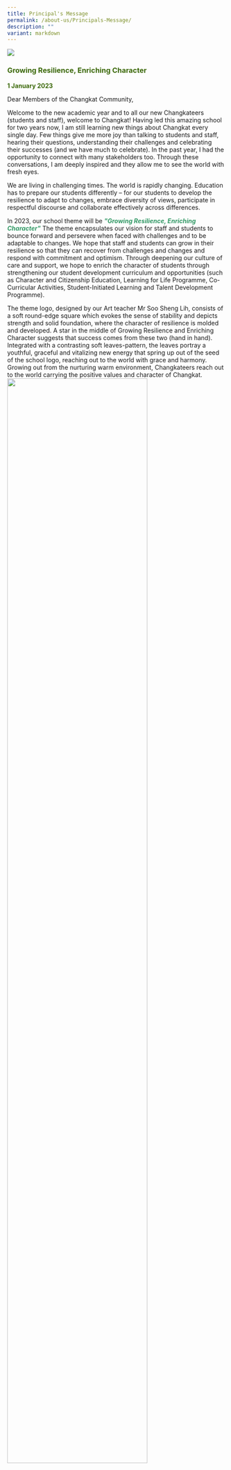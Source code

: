 ```yaml
---
title: Principal's Message
permalink: /about-us/Principals-Message/
description: ""
variant: markdown
---
```

![](/images/p_message.jpeg)

<h3><strong><span style="color: #3b6809;">Growing Resilience, Enriching Character</span></strong></h3>
<strong><span style="color: #3b6809;">1 January 2023</span></strong>

Dear Members of the Changkat Community,

Welcome to the new academic year and to all our new Changkateers (students and staff), welcome to Changkat! Having led this amazing school for two years now, I am still learning new things about Changkat every single day. Few things give me more joy than talking to students and staff, hearing their questions, understanding their challenges and celebrating their successes (and we have much to celebrate). In the past year, I had the opportunity to connect with many stakeholders too. Through these conversations, I am deeply inspired and they allow me to see the world with fresh eyes. 

We are living in challenging times. The world is rapidly changing. Education has to prepare our students differently – for our students to develop the resilience to adapt to changes, embrace diversity of views, participate in respectful discourse and collaborate effectively across differences.

In 2023, our school theme will be <strong><em><span style="color: #339966;">"Growing Resilience, Enriching Character"</span></em></strong> The theme encapsulates our vision for staff and students to bounce forward and persevere when faced with challenges and to be adaptable to changes. We hope that staff and students can grow in their resilience so that they can recover from challenges and changes and respond with commitment and optimism. Through deepening our culture of care and support, we hope to enrich the character of students through strengthening our student development curriculum and opportunities (such as Character and Citizenship Education, Learning for Life Programme, Co-Curricular Activities, Student-Initiated Learning and Talent Development Programme). 

The theme logo, designed by our Art teacher Mr Soo Sheng Lih, consists of a soft round-edge square which evokes the sense of stability and depicts strength and solid foundation, where the character of resilience is molded and developed. A star in the middle of Growing Resilience and Enriching Character suggests that success comes from these two (hand in hand). Integrated with a contrasting soft leaves-pattern, the leaves portray a youthful, graceful and vitalizing new energy that spring up out of the seed of the school logo, reaching out to the world with grace and harmony. Growing out from the nurturing warm environment, Changkateers reach out to the world carrying the positive values and character of Changkat.
<img src="/images/Picture1.png" style="width:80%;float:center">
		 
Our school values, iCAR2E (integrity, Care, grAtitude, Respect, Resilience, Excellence), are the foundation that guides us to achieve our belief and shape our culture. Our school believes that every child can achieve success through effort and resilience, and that as one Changkat family, we can scale greater heights together.

In alignment to this theme, we will hence continue to prioritise our effort in three key areas this year, namely in Positive Education, Character and Citizenship Education (CCE) and Blended Learning. Positive Education is the main approach to guide our school’s teaching and learning direction. In doing so, we would focus on enhancing Relationships and Meaning this year. Under CCE, we would focus on the discussion of contemporary issues, growth mindset, cyberwellness education and student leadership. In Blended Learning, we would further deepen our e-pedagogy practices, develop student-initiated learning, teach effective study skills and reinforce thinking routines. We will also be revamping our Learning for Life Programme curriculum to focus on developing Leaders in Sustainability – to nurture leaders who can understand sustainability issues and challenges so that they are better equipped for the future to tackle a complex global environmental crisis.

Last year, we celebrated our 56<sup>th</sup> Anniversary and the school theme was ‘Caring Community, Empowering Lives’. We hoped to build on our strength as a caring community as people are Changkat’s strengths. There were indeed many moments and achievements that we can be thankful for as Changkateers. Our hard work in focusing on holistic development of students has resulted in positive outcomes in various fields, such as Quality of Students’ Experiences, national examinations performances, National School Games, Co-Curricular activities and Talent Development Programmes. Our staff were also recognised both internally and externally for their outstanding contributions. Looking back, 2022 captured our desire to empower Changkateers to learn with joy and passion, so that they can thrive and flourish.

I would like to warmly welcome our Secondary One Changkateers, parents / guardians and new staff members joining our big Changkat family. With the support of parents / guardians, staff, School Advisory Committee, alumni and friends, we believe that your transition to Changkat will be a positive experience. You will find Changkat to be a place where you belong. You will have opportunities to grow your unique strengths and interests driven by your passion to learn, serve and succeed. A community where <strong><em><span style="color: #339966;">Together, We Flourish</span></em></strong>. Our school motto ‘Through School to Nation’ reminds us that Changkat Changi plays an important role to cultivate active citizenry for a united society. 

I am grateful for the support you have rendered to the school. Our work at Changkat Changi is not yet complete but I believe that together, we can build Changkat to be a nurturing school that matches the ambitions and hopes of our students and staff. On behalf of the school, I would like to wish you a healthy and successful 2023!

Together, We Flourish.

**Mr Ho Ming Da <br>
Principal**



# 2022 Principal's Message

<img src="/images/download.png" style="width:50%;float:left">
		 
<br>
<br>
		 
Dear Members of the Changkat Community,

A warm welcome to the new academic year! In the past year, I had the opportunity to connect with many of you. I am grateful for the support you have rendered to the school. 2021 had been an extraordinary year for many of us as we encountered various challenges brought about by the COVID-19 situation. Yet, in the face of these difficult moments, we did not lose our strength and purpose. In Changkat, we resolve to focus even more on the positive well-being and learning of staff and students.

Last year, we celebrated our 55th&nbsp;Anniversary and the school theme was ‘Celebrate with Gratitude, Learn with Passion’. There were indeed many moments and achievements that we can be thankful for as Changkateers. Our hard work in focusing on holistic development of students has resulted in positive outcomes in various fields, such as national examinations performances, Singapore Youth Festival Arts Presentations, Co-Curricular activities and Talent Development Programmes. Our staff were also recognised both internally and externally for their outstanding and innovative work. Looking back, 2021 captured our desire to teach Changkateers the value of gratitude and to motivate them to learn with joy and passion, so that they can thrive and flourish.

In 2022, our school theme will be ‘**_Caring Community, Empowering Lives’_**. The theme encapsulates our vision to&nbsp;value each other, put ourselves in the shoes of others and seek to bring out the best in everyone. We hope to build a safe and supportive community filled with care and gratitude. We want to support our staff and students and give them the confidence to learn and excel. We also hope to empower the lives of staff and students through the taking in of their voices and re-imagining the possibilities. The theme logo, designed by our Art teacher Ms Sim Jia En,&nbsp;has two Cs (representing ‘Changkat Changi’) that form a circle. Within the circle, three figurines represent the community of students, staff and partners. Two figurines form a heart shape highlighting the value of care we have for one another.

<img src="/images/Caring%20Community%20Empowering%20Lives.png" style="width:50%">

Our school values, iCAR2E (integrity, Care, grAtitude, Respect, Resilience, Excellence), are the anchor that guides us to achieve our belief and shape our culture. Our school believes that every child can achieve success through effort and resilience, and that as one Changkat family, we can scale greater heights together.  

In alignment to this theme, we will hence prioritise our effort in three key areas this year, namely in Positive Education, Character and Citizenship Education (CCE) and Blended Learning. Positive Education is the main approach to guide our school’s teaching and learning direction. In doing so, we would focus on enhancing Relationships and Emotions this year. Under CCE, we would focus on the discussion of contemporary issues, cyberwellness education, strengthening peer support relationships and teacher-student relationships and support for mental health. In Blended Learning, we would further deepen our e-pedagogy practices, develop student-initiated learning, teach effective study skills and reinforce positive classroom routines.

I would like to warmly welcome our Secondary One Changkateers, parents / guardians and new staff members joining our big Changkat family. With the support of parents / guardians, staff, School Advisory Committee, alumni and friends, we believe that your transition to Changkat will be a positive experience. You will find Changkat to be a place where you will have opportunities to grow your unique strengths and interests driven by your passion to learn, serve and succeed. A community where&nbsp;**Together, We Flourish**.&nbsp;This is Changkat and this is our Vision. Our school motto ‘Through School to Nation’ reminds us that Changkat Changi plays an important role to cultivate responsible and committed citizens for a cohesive society. Our work at Changkat Changi is not yet complete but I believe that together, we can achieve our Vision.&nbsp;

We look forward to a meaningful year of learning with all of you. We wish for 2022 to inspire us to care even more for the community around us and provide us with better times and hope for the future. On behalf of the school, I would like to wish you a peaceful and joyful 2022!

Together, We Flourish.

**Mr Ho Ming Da**&nbsp;  
**Principal**

2021 Principal's Message
------------------------

Dear Members of the Changkat Community,  

I am humbled to have the opportunity to lead this amazing school. Since my appointment was announced in October this year, I have connected with many of you. In these couple of months, I experienced first-hand the caring and supportive Changkat culture I have heard about on numerous occasions. Thank you for the warm welcome and the support rendered in preparing me for my new responsibilities.  

I would like to extend this warm welcome to our Secondary One Changkateers and the parents / guardians joining our big Changkat family. With the support of parents / guardians, staff, School Advisory Committee, alumni and friends, we believe that your transition to secondary school life will be a positive experience. You will find Changkat to be a place where you will have opportunities to grow your unique strengths and interests driven by your passion to learn, serve and succeed.  

I also look forward to welcoming and meeting the Secondary Two, Three, Four and Five Changkateers and school staff in the new academic year. The new year is a chance for the Changkat family to commit ourselves to create a vibrant learning community where Changkateers will Learn with Passion, Serve with Humility and Succeed with Integrity. Apart from our niche programmes in Aerospace and Aviation (our Applied Learning Programme) and Service and Leadership (our Learning for Life Programme), Changkateers can look forward to a richer learning experience through the implementation of Positive Education, Blended Learning and use of a new facility - Dream Lab. We will focus our efforts to strengthen the Changkateer Graduate Outcomes while being anchored on school values, iCAR2E (integrity, Care, GrAtitude, Respect, Resilience, Excellence).  

Established in 1966, Changkat Changi Secondary School has come a long way. Under the able leadership of Ms Sharma Poonam and many other Principals before her, Changkat Changi Secondary School has had many achievements that we can be proud of. We will continue to build on their fine work and keep the Changkat Changi flag flying high! As we celebrate our 55th Anniversary in 2021, it also marks 20 years since our relocation to the current premises at 23 Simei Street 3 in 2001. The Simei community has welcomed us warmly in these past 20 years and we look forward to working closely with our community as we scale new heights.  

Our school motto ‘Through School to Nation’ reminds us that Changkat Changi plays an important role to cultivate responsible and committed citizens for a cohesive society. Our work at Changkat Changi is not yet complete but I believe that together, we can achieve our Vision. We will therefore remember 2021 by celebrating our heritage and achievements and, at the same time, welcoming and realising our dreams of past, present and future Changkateers.  

A warm welcome to the new academic year and best wishes for 2021!  

**Mr Ho Ming Da**&nbsp;  
**Principal**